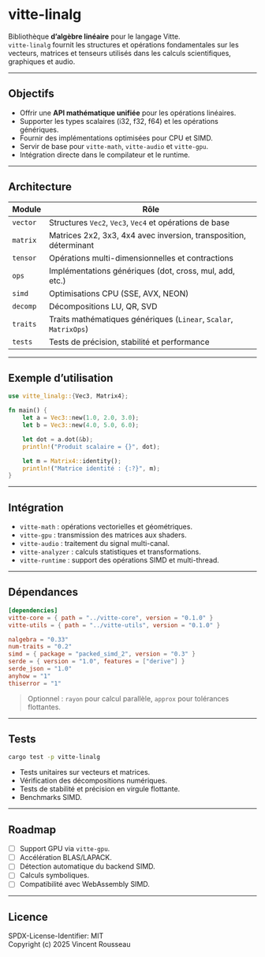 

# vitte-linalg

Bibliothèque **d’algèbre linéaire** pour le langage Vitte.  
`vitte-linalg` fournit les structures et opérations fondamentales sur les vecteurs, matrices et tenseurs utilisés dans les calculs scientifiques, graphiques et audio.

---

## Objectifs

- Offrir une **API mathématique unifiée** pour les opérations linéaires.  
- Supporter les types scalaires (i32, f32, f64) et les opérations génériques.  
- Fournir des implémentations optimisées pour CPU et SIMD.  
- Servir de base pour `vitte-math`, `vitte-audio` et `vitte-gpu`.  
- Intégration directe dans le compilateur et le runtime.

---

## Architecture

| Module        | Rôle |
|---------------|------|
| `vector`      | Structures `Vec2`, `Vec3`, `Vec4` et opérations de base |
| `matrix`      | Matrices 2x2, 3x3, 4x4 avec inversion, transposition, déterminant |
| `tensor`      | Opérations multi-dimensionnelles et contractions |
| `ops`         | Implémentations génériques (dot, cross, mul, add, etc.) |
| `simd`        | Optimisations CPU (SSE, AVX, NEON) |
| `decomp`      | Décompositions LU, QR, SVD |
| `traits`      | Traits mathématiques génériques (`Linear`, `Scalar`, `MatrixOps`) |
| `tests`       | Tests de précision, stabilité et performance |

---

## Exemple d’utilisation

```rust
use vitte_linalg::{Vec3, Matrix4};

fn main() {
    let a = Vec3::new(1.0, 2.0, 3.0);
    let b = Vec3::new(4.0, 5.0, 6.0);

    let dot = a.dot(&b);
    println!("Produit scalaire = {}", dot);

    let m = Matrix4::identity();
    println!("Matrice identité : {:?}", m);
}
```

---

## Intégration

- `vitte-math` : opérations vectorielles et géométriques.  
- `vitte-gpu` : transmission des matrices aux shaders.  
- `vitte-audio` : traitement du signal multi-canal.  
- `vitte-analyzer` : calculs statistiques et transformations.  
- `vitte-runtime` : support des opérations SIMD et multi-thread.

---

## Dépendances

```toml
[dependencies]
vitte-core = { path = "../vitte-core", version = "0.1.0" }
vitte-utils = { path = "../vitte-utils", version = "0.1.0" }

nalgebra = "0.33"
num-traits = "0.2"
simd = { package = "packed_simd_2", version = "0.3" }
serde = { version = "1.0", features = ["derive"] }
serde_json = "1.0"
anyhow = "1"
thiserror = "1"
``` 

> Optionnel : `rayon` pour calcul parallèle, `approx` pour tolérances flottantes.

---

## Tests

```bash
cargo test -p vitte-linalg
```

- Tests unitaires sur vecteurs et matrices.  
- Vérification des décompositions numériques.  
- Tests de stabilité et précision en virgule flottante.  
- Benchmarks SIMD.

---

## Roadmap

- [ ] Support GPU via `vitte-gpu`.  
- [ ] Accélération BLAS/LAPACK.  
- [ ] Détection automatique du backend SIMD.  
- [ ] Calculs symboliques.  
- [ ] Compatibilité avec WebAssembly SIMD.

---

## Licence

SPDX-License-Identifier: MIT  
Copyright (c) 2025 Vincent Rousseau